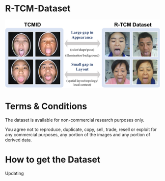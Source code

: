 # R-TCM-Dataset


 ![image](https://github.com/FDUXilly/R-TCM-Dataset/blob/main/layout.png)


# Terms & Conditions
The dataset is available for non-commercial research purposes only.

You agree not to reproduce, duplicate, copy, sell, trade, resell or exploit for any commercial purposes, any portion of the images and any portion of derived data.

# How to get the Dataset

Updating
